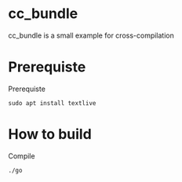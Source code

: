 # cc_bundle
cc_bundle is a small example for cross-compilation

# Prerequiste # 
Prerequiste
```
sudo apt install textlive
```

# How to build #
Compile
```
./go
```

